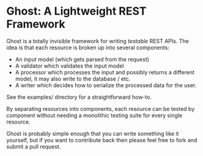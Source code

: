 Ghost: A Lightweight REST Framework
===================================

Ghost is a totally invisible framework for writing *testable* REST APIs. The
idea is that each resource is broken up into several components:

* An input model (which gets parsed from the request)
* A validator which validates the input model
* A processor which processes the input and possibly returns a different model,
  it may also write to the database / etc.
* A writer which decides how to serialize the processed data for the user.

See the examples/ directory for a straightforward how-to.

By separating resources into components, each resource can be tested by
component without needing a monolithic testing suite for every single resource.

Ghost is probably simple enough that you can write something like it yourself,
but if you want to contribute back then please feel free to fork and submit a
pull request.
